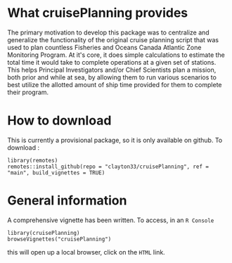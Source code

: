 # What cruisePlanning provides

The primary motivation to develop this package was to centralize and generalize the functionality of the original cruise planning script that was used to plan countless Fisheries and Oceans Canada Atlantic Zone Monitoring Program. At it's core, it does simple calculations to estimate the total time it would take to complete operations at a given set of stations. This helps Principal Investigators and/or Chief Scientists plan a mission, both prior and while at sea, by allowing them to run various scenarios to best utilize the allotted amount of ship time provided for them to complete their program.

# How to download

This is currently a provisional package, so it is only available on github. To download :

```
library(remotes)
remotes::install_github(repo = "clayton33/cruisePlanning", ref = "main", build_vignettes = TRUE)
```

# General information

A comprehensive vignette has been written. To access, in an `R Console`

```
library(cruisePlanning)
browseVignettes("cruisePlanning")
```

this will open up a local browser, click on the `HTML` link.
